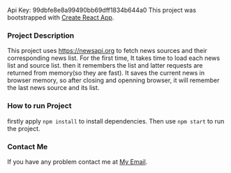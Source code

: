 Api Key: 99dbfe8e8a99490bb69dff1834b644a0
This project was bootstrapped with [Create React App](https://github.com/facebook/create-react-app).

### Project Description
This project uses https://newsapi.org to fetch news sources and their corresponding news list.
For the first time, It takes time to load each news list and source list. then it remembers the list and latter requests are returned from memory(so they are fast). It saves the current news in browser memory, so after closing and openning browser, it will remember the last news source and its list.

### How to run Project
firstly apply `npm install` to install dependencies. Then use `npm start` to run the project.

### Contact Me
If you have any problem contact me at [My Email](mailto:h.galeh@gmail.com).